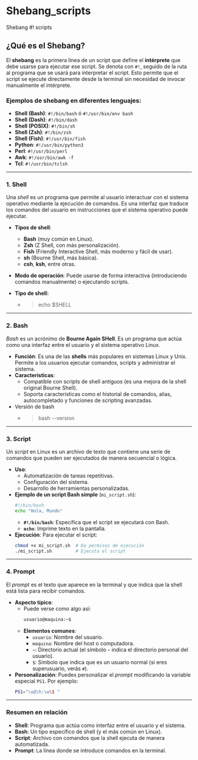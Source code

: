 # Shebang_scripts
Shebang #! scripts


## ¿Qué es el Shebang?

El **shebang** es la primera línea de un script que define el **intérprete** que debe usarse para ejecutar ese script. Se denota con `#!`, seguido de la ruta al programa que se usará para interpretar el script. Esto permite que el script se ejecute directamente desde la terminal sin necesidad de invocar manualmente el intérprete.

### **Ejemplos de shebang en diferentes lenguajes**:

- **Shell (Bash)**: `#!/bin/bash` ó `#!/usr/bin/env bash`
- **Shell (Dash)**: `#!/bin/dash`
- **Shell (POSIX)**: `#!/bin/sh`
- **Shell (Zsh)**: `#!/bin/zsh`
- **Shell (Fish)**: `#!/usr/bin/fish`
- **Python**: `#!/usr/bin/python3`
- **Perl**: `#!/usr/bin/perl`
- **Awk**: `#!/usr/bin/awk -f`
- **Tcl**: `#!/usr/bin/tclsh`

---

### **1. Shell**
Una *shell* es un programa que permite al usuario interactuar con el sistema operativo mediante la ejecución de comandos. Es una interfaz que traduce los comandos del usuario en instrucciones que el sistema operativo puede ejecutar.
- **Tipos de shell**:
  - **Bash** (muy común en Linux).
  - **Zsh** (Z Shell, con más personalización).
  - **Fish** (Friendly Interactive Shell, más moderno y fácil de usar).
  - **sh** (Bourne Shell, más básica).
  - **csh**, **ksh**, entre otras.
- **Modo de operación**: Puede usarse de forma interactiva (introduciendo comandos manualmente) o ejecutando scripts.

- **Tipo de shell:**
  - > echo $SHELL 

---

### **2. Bash**
*Bash* es un acrónimo de **Bourne Again SHell**. Es un programa que actúa como una interfaz entre el usuario y el sistema operativo Linux.
- **Función**: Es una de las **shells** más populares en sistemas Linux y Unix. Permite a los usuarios ejecutar comandos, scripts y administrar el sistema.
- **Características**:
  - Compatible con scripts de shell antiguos (es una mejora de la shell original Bourne Shell).
  - Soporta características como el historial de comandos, alias, autocompletado y funciones de scripting avanzadas.
- Versión de bash
  - > bash --version
---

### **3. Script**
Un *script* en Linux es un archivo de texto que contiene una serie de comandos que pueden ser ejecutados de manera secuencial o lógica.
- **Uso**:
  - Automatización de tareas repetitivas.
  - Configuración del sistema.
  - Desarrollo de herramientas personalizadas.
- **Ejemplo de un script Bash simple** (`mi_script.sh`):
  ```bash
  #!/bin/bash
  echo "Hola, Mundo"
  ```
  - **`#!/bin/bash`**: Especifica que el script se ejecutará con Bash.
  - **`echo`**: Imprime texto en la pantalla.
- **Ejecución**: Para ejecutar el script:
  ```bash
  chmod +x mi_script.sh  # Da permisos de ejecución
  ./mi_script.sh         # Ejecuta el script
  ```

---

### **4. Prompt**
El *prompt* es el texto que aparece en la terminal y que indica que la shell está lista para recibir comandos.
- **Aspecto típico**: 
  - Puede verse como algo así: 
    ```bash
    usuario@maquina:~$
    ```
  - **Elementos comunes**:
    - `usuario`: Nombre del usuario.
    - `maquina`: Nombre del host o computadora.
    - `~`: Directorio actual (el símbolo `~` indica el directorio personal del usuario).
    - `$`: Símbolo que indica que es un usuario normal (si eres superusuario, verás `#`).
- **Personalización**: Puedes personalizar el *prompt* modificando la variable especial `PS1`. Por ejemplo:
  ```bash
  PS1="\u@\h:\w\$ "
  ```

---

### Resumen en relación
- **Shell**: Programa que actúa como interfaz entre el usuario y el sistema.
- **Bash**: Un tipo específico de shell (y el más común en Linux).
- **Script**: Archivo con comandos que la shell ejecuta de manera automatizada.
- **Prompt**: La línea donde se introduce comandos en la terminal.